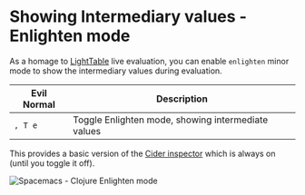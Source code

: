 # Showing Intermediary values - Enlighten mode

As a homage to [LightTable](https://lighttable.com) live evaluation, you can enable `enlighten` minor mode to show the intermediary values during evaluation.

| Evil Normal | Description                                        |
|-------------|----------------------------------------------------|
| `, T e`     | Toggle Enlighten mode, showing intermediate values |

This provides a basic version of the [Cider inspector](inspect.md) which is always on (until you toggle it off).

![Spacemacs - Clojure Enlighten mode](https://raw.githubusercontent.com/practicalli/graphic-design/live/editors/spacemacs/screenshots/spacemacs-clojure-evaluation-enlighten-example.png)
